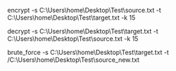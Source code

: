 
encrypt -s C:\\Users\\home\\Desktop\\Test\\source.txt -t C:\\Users\\home\\Desktop\\Test\\target.txt -k 15

decrypt -s C:\\Users\\home\\Desktop\\Test\\target.txt -t C:\\Users\\home\\Desktop\\Test\\source.txt -k 15

brute_force -s C:\\Users\\home\\Desktop\\Test\\target.txt -t /C:\\Users\\home\\Desktop\\Test\\source_new.txt
